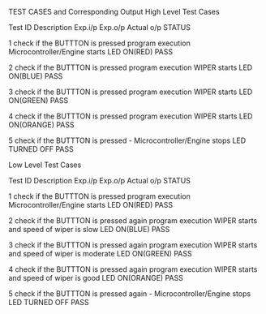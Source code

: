 TEST CASES and Corresponding Output
High Level Test Cases

Test ID	Description	Exp.i/p	Exp.o/p	Actual o/p	STATUS

1	check if the BUTTTON is pressed	program execution	Microcontroller/Engine starts	LED ON(RED)	PASS

2	check if the BUTTTON is pressed	program execution	WIPER starts	LED ON(BLUE)	PASS

3	check if the BUTTTON is pressed	program execution	WIPER starts	LED ON(GREEN)	PASS

4	check if the BUTTTON is pressed	program execution	WIPER starts	LED ON(ORANGE)	PASS

5	check if the BUTTTON is pressed	-	Microcontroller/Engine stops	LED TURNED OFF	PASS

Low Level Test Cases

Test ID	Description	Exp.i/p	Exp.o/p	Actual o/p	STATUS

1	check if the BUTTTON is pressed	program execution	Microcontroller/Engine starts	LED ON(RED)	PASS

2	check if the BUTTTON is pressed again	program execution	WIPER starts and speed of wiper is slow	LED ON(BLUE)	PASS

3	check if the BUTTTON is pressed again	program execution	WIPER starts and speed of wiper is moderate	LED ON(GREEN)	PASS

4	check if the BUTTTON is pressed again	program execution	WIPER starts and speed of wiper is good	LED ON(ORANGE)	PASS

5	check if the BUTTTON is pressed again	-	Microcontroller/Engine stops	LED TURNED OFF	PASS
